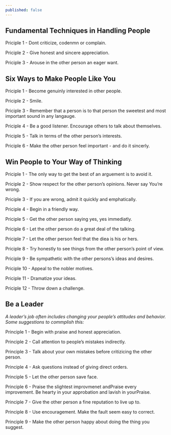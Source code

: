 ```yaml
---
published: false
---
```

## Fundamental Techniques in Handling People

Priciple 1 - Dont criticize, codenmn or complain.

Priciple 2 - Give honest and sincere appreciation.

Priciple 3 - Arouse in the other person an eager want.

## Six Ways to Make People Like You

Priciple 1 - Become genuinly interested in other people.

Priciple 2 - Smile.

Priciple 3 - Remember that a person is to that person the sweetest and most important sound in any langauge.

Priciple 4 - Be a good listener. Encourage others to talk about themselves.

Priciple 5 - Talk in terms of the other person’s interests.

Priciple 6 - Make the other person feel important - and do it sincerly.

## Win People to Your Way of Thinking

Priciple 1 - The only way to get the best of an arguement is to avoid it.

Priciple 2 - Show respect for the other person’s opinions. Never say You’re wrong.

Priciple 3 - If you are wrong, admit it quickly and emphatically.

Priciple 4 - Begin in a friendly way.

Priciple 5 - Get the other person saying yes, yes immediatly.

Priciple 6 - Let the other person do a great deal of the talking.

Priciple 7 - Let the other person feel that the diea is his or hers.

Priciple 8 - Try honestly to see things from the other person’s point of view.

Priciple 9 - Be sympathetic with the other persons’s ideas and desires.

Priciple 10 - Appeal to the nobler motives.

Priciple 11 - Dramatize your ideas.

Priciple 12 - Throw down a challenge.

## Be a Leader
_A leader’s job often includes changing your people’s attitudes and behavior. Some suggestions to commplish this:_

Principle 1 - Begin with praise and honest appreciation.

Principle 2 - Call attention to people’s mistakes indirectly.

Principle 3 - Talk about your own mistakes before critizicing the other person.

Principle 4 - Ask questions instead of giving direct orders.

Principle 5 - Let the other person save face.

Principle 6 - Praise the slightest improvmenet andPraise every improvement. Be hearty in your approbation and lavish in yourPraise.

Principle 7 - Give the other person a fine reputation to live up to.

Principle 8 - Use encouragement. Make the fault seem easy to correct.

Principle 9 - Make the other person happy about doing the thing you suggest.